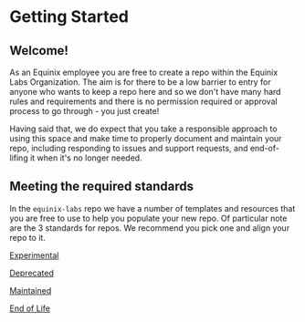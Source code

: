 # Getting Started

## Welcome!

As an Equinix employee you are free to create a repo within the Equinix Labs Organization. The aim is for there to be a low barrier to entry for anyone who wants to keep a repo here and so we don't have many hard rules and requirements and there is no permission required or approval process to go through - you just create!

Having said that, we do expect that you take a responsible approach to using this space and make time to properly document and maintain your repo, including responding to issues and support requests, and end-of-lifing it when it's no longer needed.

## Meeting the required standards
In the `equinix-labs` repo we have a number of templates and resources that you are free to use to help you populate your new repo. Of particular note are the 3 standards for repos. We recommend you pick one and align your repo to it. 

[Experimental](https://github.com/equinix-labs/equinix-labs/blob/main/ISSUE_TEMPLATE/experimental-issue.md) 

[Deprecated](https://github.com/equinix-labs/equinix-labs/blob/main/ISSUE_TEMPLATE/deprecated-issue.md)

[Maintained](https://github.com/equinix-labs/equinix-labs/blob/main/ISSUE_TEMPLATE/maintained-issue.md)

[End of Life](https://github.com/equinix-labs/equinix-labs/blob/main/ISSUE_TEMPLATE/end-of-life-issue.md)

